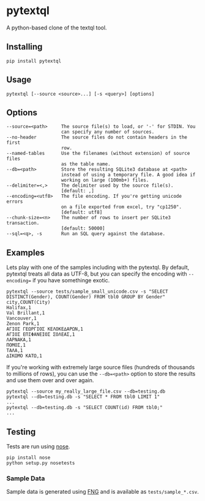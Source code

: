 # pytextql

A python-based clone of the textql tool.

## Installing

    pip install pytextql

## Usage

    pytextql [--source <source>...] [-s <query>] [options]

## Options

    --source=<path>     The source file(s) to load, or '-' for STDIN. You
                        can specify any number of sources.
    --no-header         The source files do not contain headers in the first
                        row.
    --named-tables      Use the filenames (without extension) of source files
                        as the table name.
    --db=<path>         Store the resulting SQLite3 database at <path>
                        instead of using a temporary file. A good idea if
                        working on large (100mb+) files.
    --delimiter=<,>     The delimiter used by the source file(s).
                        [default: ,]
    --encoding=<utf8>   The file encoding. If you're getting unicode errors
                        on a file exported from excel, try "cp1250".
                        [default: utf8]
    --chunk-size=<n>    The number of rows to insert per SQLite3 transaction.
                        [default: 50000]
    --sql=<q>, -s       Run an SQL query against the database.

## Examples

Lets play with one of the samples including with the pytextql. By default,
pytextql treats all data as UTF-8, but you can specify the encoding with
`--encoding=` if you have somethinge exotic.

    pytextql --source tests/sample_small_unicode.csv -s "SELECT DISTINCT(Gender), COUNT(Gender) FROM tbl0 GROUP BY Gender"
    city,COUNT(City)
    Halifax,1
    Val Brillant,1
    Vancouver,1
    Zenon Park,1
    ΑΓΙΟΣ ΓΕΩΡΓΙΟΣ ΚΕΛΟΚΕ∆ΑΡΩΝ,1
    ΑΓΙΟΣ ΕΠΙΦΑΝΕΙΟΣ ΣΟΛΕΑΣ,1
    ΛΑΡΝΑΚΑ,1
    ΠΟΜΟΣ,1
    ΤΑΛΑ,1
    ∆ΙΚΩΜΟ ΚΑΤΩ,1

If you're working with extremely large source files (hundreds of thousands to
millions of rows), you can use the `--db=<path>` option to store the results
and use them over and over again.

    pytextql --source my_really_large_file.csv --db=testing.db
    pytextql --db=testing.db -s "SELECT * FROM tbl0 LIMIT 1"
    ...
    pytextql --db=testing.db -s "SELECT COUNT(id) FROM tbl0;"
    ...

## Testing

Tests are run using [nose][].

    pip install nose
    python setup.py nosetests

### Sample Data

Sample data is generated using [FNG][] and is available as `tests/sample_*.csv`.

[nose]: http://nose.readthedocs.org
[FNG]: http://www.fakenamegenerator.com/
